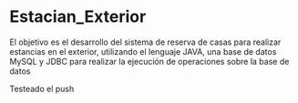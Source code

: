 # Estacian_Exterior
El objetivo es el desarrollo del sistema de reserva de casas para realizar estancias en el exterior, utilizando el lenguaje JAVA, una base de datos MySQL y JDBC para realizar la ejecución de operaciones sobre la base de datos

Testeado el push
